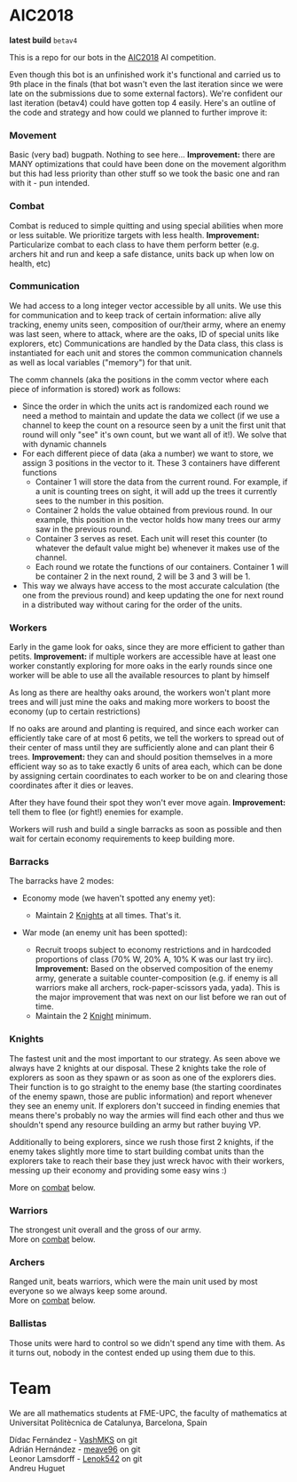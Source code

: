 # AIC2018

**latest build** `betav4`

This is a repo for our bots in the [AIC2018](https://www.coliseum.ai/home) AI competition.

Even though this bot is an unfinished work it's functional and carried us to 9th place in the finals (that bot wasn't even the last iteration since we were late on the submissions due to some external factors). We're confident our last iteration (betav4) could have gotten top 4 easily. Here's an outline of the code and strategy and how could we planned to further improve it:

### Movement
Basic (very bad) bugpath. Nothing to see here... **Improvement:** there are MANY optimizations that could have been done on the movement algorithm but this had less priority than other stuff so we took the basic one and ran with it - pun intended.

### Combat
Combat is reduced to simple quitting and using special abilities when more or less suitable. We prioritize targets with less health. **Improvement:** Particularize combat to each class to have them perform better (e.g. archers hit and run and keep a safe distance, units back up when low on health, etc)

### Communication
We had access to a long integer vector accessible by all units. We use this for communication and to keep track of certain information: alive ally tracking, enemy units seen, composition of our/their army, where an enemy was last seen, where to attack, where are the oaks, ID of special units like explorers, etc)
Communications are handled by the Data class, this class is instantiated for each unit and stores the common communication channels as well as local variables ("memory") for that unit.

The comm channels (aka the positions in the comm vector where each piece of information is stored) work as follows:  
- Since the order in which the units act is randomized each round we need a method to maintain and update the data we collect (if we use a channel to keep the count on a resource seen by a unit the first unit that round will only "see" it's own count, but we want all of it!). We solve that with dynamic channels
- For each different piece of data (aka a number) we want to store, we assign 3 positions in the vector to it. These 3 containers have different functions
  - Container 1 will store the data from the current round. For example, if a unit is counting trees on sight, it will add up the trees it currently sees to the number in this position.
  - Container 2 holds the value obtained from previous round. In our example, this position in the vector holds how many trees our army saw in the previous round.
  - Container 3 serves as reset. Each unit will reset this counter (to whatever the default value might be) whenever it makes use of the channel.
  - Each round we rotate the functions of our containers. Container 1 will be container 2 in the next round, 2 will be 3 and 3 will be 1.
- This way we always have access to the most accurate calculation (the one from the previous round) and keep updating the one for next round in a distributed way without caring for the order of the units.

### Workers
Early in the game look for oaks, since they are more efficient to gather than petits. **Improvement:** if multiple workers are accessible have at least one worker constantly exploring for more oaks in the early rounds since one worker will be able to use all the available resources to plant by himself

As long as there are healthy oaks around, the workers won't plant more trees and will just mine the oaks and making more workers to boost the economy (up to certain restrictions)

If no oaks are around and planting is required, and since each worker can efficiently take care of at most 6 petits, we tell the workers to spread out of their center of mass until they are sufficiently alone and can plant their 6 trees. **Improvement:** they can and should position themselves in a  more efficient way so as to take exactly 6 units of area each, which can be done by assigning certain coordinates to each worker to be on and clearing those coordinates after it dies or leaves.

After they have found their spot they won't ever move again. **Improvement:** tell them to flee (or fight!) enemies for example.

Workers will rush and build a single barracks as soon as possible and then wait for certain economy requirements to keep building more.

### Barracks
The barracks have 2 modes:

- Economy mode (we haven't spotted any enemy yet):
  - Maintain 2 [Knights](#knights) at all times. That's it.


- War mode (an enemy unit has been spotted):
  - Recruit troops subject to economy restrictions and in hardcoded proportions of class (70% W, 20% A, 10% K was our last try iirc). **Improvement:** Based on the observed composition of the enemy army, generate a suitable counter-composition (e.g. if enemy is all warriors make all archers, rock-paper-scissors yada, yada). This is the major improvement that was next on our list before we ran out of time.
  - Maintain the 2 [Knight](#knights) minimum.

### Knights
The fastest unit and the most important to our strategy. As seen above we always have 2 knights at our disposal. These 2 knights take the role of explorers as soon as they spawn or as soon as one of the explorers dies. Their function is to go straight to the enemy base (the starting coordinates of the enemy spawn, those are public information) and report whenever they see an enemy unit. If explorers don't succeed in finding enemies that means there's probably no way the armies will find each other and thus we shouldn't spend any resource building an army but rather buying VP.

Additionally to being explorers, since we rush those first 2 knights, if the enemy takes slightly more time to start building combat units than the explorers take to reach their base they just wreck havoc with their workers, messing up their economy and providing some easy wins :)

More on [combat](#combat) below.

### Warriors
The strongest unit overall and the gross of our army.  
More on [combat](#combat) below.

### Archers
Ranged unit, beats warriors, which were the main unit used by most everyone so we always keep some around.  
More on [combat](#combat) below.

### Ballistas
Those units were hard to control so we didn't spend any time with them. As it turns out, nobody in the contest ended up using them due to this.

# Team
We are all mathematics students at FME-UPC, the faculty of mathematics at Universitat Politècnica de Catalunya, Barcelona, Spain

Dídac Fernández - [VashMKS](https://github.com/VashMKS) on git  
Adrián Hernández - [meave96](https://github.com/meave96) on git  
Leonor Lamsdorff - [Lenok542](https://github.com/Lenok542) on git  
Andreu Huguet
